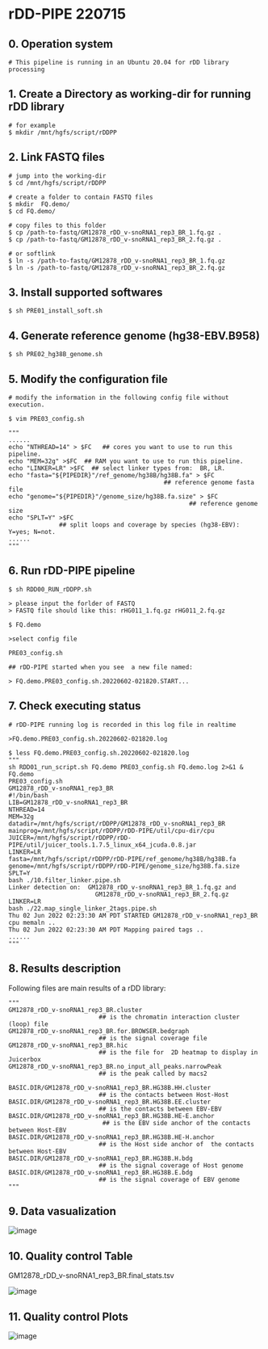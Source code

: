 # rDD-PIPE 220715


## 0. Operation system
```
# This pipeline is running in an Ubuntu 20.04 for rDD library processing
```
## 1. Create a Directory as working-dir for running rDD library

```{bash eval=FALSE, include=TRUE}
# for example
$ mkdir /mnt/hgfs/script/rDDPP

```

## 2. Link FASTQ files
```{bash eval=FALSE, include=TRUE}
# jump into the working-dir
$ cd /mnt/hgfs/script/rDDPP

# create a folder to contain FASTQ files
$ mkdir  FQ.demo/
$ cd FQ.demo/

# copy files to this folder
$ cp /path-to-fastq/GM12878_rDD_v-snoRNA1_rep3_BR_1.fq.gz .
$ cp /path-to-fastq/GM12878_rDD_v-snoRNA1_rep3_BR_2.fq.gz .

# or softlink
$ ln -s /path-to-fastq/GM12878_rDD_v-snoRNA1_rep3_BR_1.fq.gz
$ ln -s /path-to-fastq/GM12878_rDD_v-snoRNA1_rep3_BR_2.fq.gz
```

## 3. Install supported softwares
```{bash eval=FALSE, include=TRUE}
$ sh PRE01_install_soft.sh
```

## 4. Generate reference genome (hg38-EBV.B958)
```{bash eval=FALSE, include=TRUE}
$ sh PRE02_hg38B_genome.sh
```
## 5. Modify the configuration file
```{bash eval=FALSE, include=TRUE}
# modify the information in the following config file without execution.

$ vim PRE03_config.sh

"""
......
echo "NTHREAD=14" > $FC   ## cores you want to use to run this pipeline.
echo "MEM=32g" >$FC  ## RAM you want to use to run this pipeline.
echo "LINKER=LR" >$FC  ## select linker types from:  BR, LR.
echo "fasta="${PIPEDIR}"/ref_genome/hg38B/hg38B.fa" > $FC  
                                           ## reference genome fasta file
echo "genome="${PIPEDIR}"/genome_size/hg38B.fa.size" > $FC 
                                                  ## reference genome size
echo "SPLT=Y" >$FC  
              ## split loops and coverage by species (hg38-EBV): Y=yes; N=not. 
......
"""

```

## 6. Run rDD-PIPE pipeline
```{bash eval=FALSE, include=TRUE}
$ sh RDD00_RUN_rDDPP.sh

> please input the forlder of FASTQ
> FASTQ file should like this: rHG011_1.fq.gz rHG011_2.fq.gz

$ FQ.demo

>select config file

PRE03_config.sh

## rDD-PIPE started when you see  a new file named: 

> FQ.demo.PRE03_config.sh.20220602-021820.START...
```

## 7. Check executing status

```{bash eval=FALSE, include=TRUE}
# rDD-PIPE running log is recorded in this log file in realtime

>FQ.demo.PRE03_config.sh.20220602-021820.log

$ less FQ.demo.PRE03_config.sh.20220602-021820.log
"""
sh RDD01_run_script.sh FQ.demo PRE03_config.sh FQ.demo.log 2>&1 &
FQ.demo
PRE03_config.sh
GM12878_rDD_v-snoRNA1_rep3_BR
#!/bin/bash
LIB=GM12878_rDD_v-snoRNA1_rep3_BR
NTHREAD=14
MEM=32g
datadir=/mnt/hgfs/script/rDDPP/GM12878_rDD_v-snoRNA1_rep3_BR
mainprog=/mnt/hgfs/script/rDDPP/rDD-PIPE/util/cpu-dir/cpu
JUICER=/mnt/hgfs/script/rDDPP/rDD-PIPE/util/juicer_tools.1.7.5_linux_x64_jcuda.0.8.jar
LINKER=LR
fasta=/mnt/hgfs/script/rDDPP/rDD-PIPE/ref_genome/hg38B/hg38B.fa
genome=/mnt/hgfs/script/rDDPP/rDD-PIPE/genome_size/hg38B.fa.size
SPLT=Y
bash ./10.filter_linker.pipe.sh
Linker detection on:  GM12878_rDD_v-snoRNA1_rep3_BR_1.fq.gz and 
                        GM12878_rDD_v-snoRNA1_rep3_BR_2.fq.gz
LINKER=LR
bash ./22.map_single_linker_2tags.pipe.sh
Thu 02 Jun 2022 02:23:30 AM PDT STARTED GM12878_rDD_v-snoRNA1_rep3_BR cpu memaln ..
Thu 02 Jun 2022 02:23:30 AM PDT Mapping paired tags ..
......
"""
```

## 8. Results description

Following files are main results of a rDD library:
```{bash eval=FALSE, include=TRUE}
"""
GM12878_rDD_v-snoRNA1_rep3_BR.cluster 
                         ## is the chromatin interaction cluster (loop) file
GM12878_rDD_v-snoRNA1_rep3_BR.for.BROWSER.bedgraph 
                         ## is the signal coverage file
GM12878_rDD_v-snoRNA1_rep3_BR.hic 
                         ## is the file for  2D heatmap to display in Juicerbox
GM12878_rDD_v-snoRNA1_rep3_BR.no_input_all_peaks.narrowPeak 
                         ## is the peak called by macs2

BASIC.DIR/GM12878_rDD_v-snoRNA1_rep3_BR.HG38B.HH.cluster 
                         ## is the contacts between Host-Host
BASIC.DIR/GM12878_rDD_v-snoRNA1_rep3_BR.HG38B.EE.cluster 
                         ## is the contacts between EBV-EBV
BASIC.DIR/GM12878_rDD_v-snoRNA1_rep3_BR.HG38B.HE-E.anchor 
                          ## is the EBV side anchor of the contacts between Host-EBV
BASIC.DIR/GM12878_rDD_v-snoRNA1_rep3_BR.HG38B.HE-H.anchor 
                         ## is the Host side anchor of  the contacts between Host-EBV
BASIC.DIR/GM12878_rDD_v-snoRNA1_rep3_BR.HG38B.H.bdg 
                         ## is the signal coverage of Host genome
BASIC.DIR/GM12878_rDD_v-snoRNA1_rep3_BR.HG38B.E.bdg 
                         ## is the signal coverage of EBV genome
"""
```
## 9. Data vasualization

![image](https://user-images.githubusercontent.com/88769457/179134815-f19bedfa-e9f0-48aa-9d26-2447a1f88c0a.png)


## 10. Quality control Table

GM12878_rDD_v-snoRNA1_rep3_BR.final_stats.tsv

![image](https://user-images.githubusercontent.com/88769457/179134866-5584f0c0-da30-4bbe-9397-32b817e37400.png)


## 11. Quality control Plots
![image](https://user-images.githubusercontent.com/88769457/179134913-23180f2a-5067-4a1a-8f30-2763ab2fc485.png)



